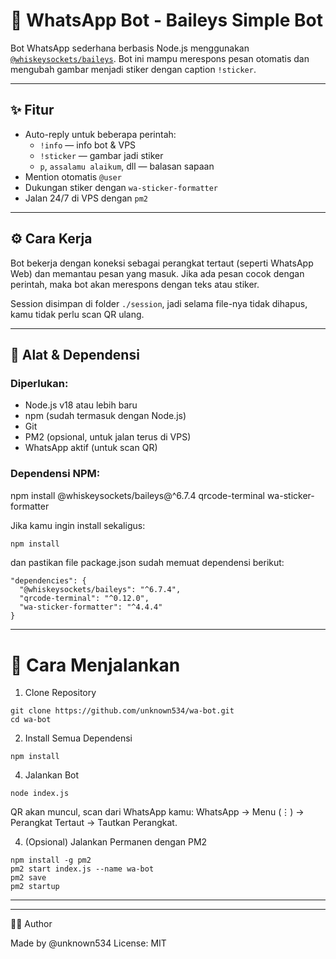 # 🤖 WhatsApp Bot - Baileys Simple Bot

Bot WhatsApp sederhana berbasis Node.js menggunakan [`@whiskeysockets/baileys`](https://github.com/WhiskeySockets/Baileys). Bot ini mampu merespons pesan otomatis dan mengubah gambar menjadi stiker dengan caption `!sticker`.

---

## ✨ Fitur

- Auto-reply untuk beberapa perintah:
  - `!info` — info bot & VPS
  - `!sticker` — gambar jadi stiker
  - `p`, `assalamu alaikum`, dll — balasan sapaan
- Mention otomatis `@user`
- Dukungan stiker dengan `wa-sticker-formatter`
- Jalan 24/7 di VPS dengan `pm2`

---

## ⚙️ Cara Kerja

Bot bekerja dengan koneksi sebagai perangkat tertaut (seperti WhatsApp Web) dan memantau pesan yang masuk. Jika ada pesan cocok dengan perintah, maka bot akan merespons dengan teks atau stiker.

Session disimpan di folder `./session`, jadi selama file-nya tidak dihapus, kamu tidak perlu scan QR ulang.

---

## 🧰 Alat & Dependensi

### Diperlukan:
- Node.js v18 atau lebih baru
- npm (sudah termasuk dengan Node.js)
- Git
- PM2 (opsional, untuk jalan terus di VPS)
- WhatsApp aktif (untuk scan QR)

### Dependensi NPM:

npm install @whiskeysockets/baileys@^6.7.4 
qrcode-terminal 
wa-sticker-formatter

Jika kamu ingin install sekaligus:
```bash
npm install
```
dan pastikan file package.json sudah memuat dependensi berikut:
```
"dependencies": {
  "@whiskeysockets/baileys": "^6.7.4",
  "qrcode-terminal": "^0.12.0",
  "wa-sticker-formatter": "^4.4.4"
}

```
---

# 🚀 Cara Menjalankan

1. Clone Repository
```
git clone https://github.com/unknown534/wa-bot.git
cd wa-bot
```
2. Install Semua Dependensi
```   
npm install
```
4. Jalankan Bot
```
node index.js
```
QR akan muncul, scan dari WhatsApp kamu:
WhatsApp → Menu (⋮) → Perangkat Tertaut → Tautkan Perangkat.

4. (Opsional) Jalankan Permanen dengan PM2
```
npm install -g pm2
pm2 start index.js --name wa-bot
pm2 save
pm2 startup

```
---
---

🧑‍💻 Author

Made by @unknown534
License: MIT
